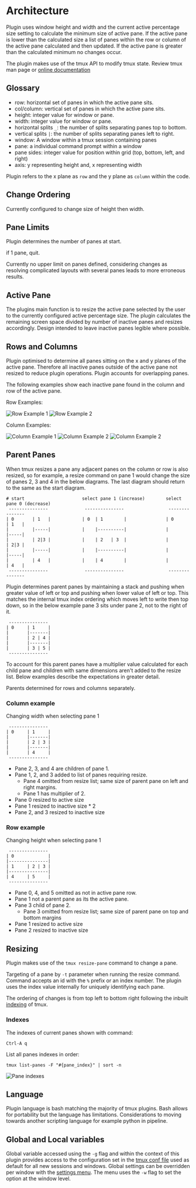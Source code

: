 # Architecture

Plugin uses window height and width and the current active percentage size setting to calculate the minimum size of
active pane. If the active pane is lower than the calculated size a list of panes within the row or column of the active
pane calculated and then updated. If the active pane is greater than the calculated minimum no changes occur.

The plugin makes use of the tmux API to modify tmux state. Review tmux man page or [online documentation](http://man.openbsd.org/OpenBSD-current/man1/tmux.1)

## Glossary

- row: horizontal set of panes in which the active pane sits.
- col/column: vertical set of panes in which the active pane sits.
- height: integer value for window or pane.
- width: integer value for window or pane.
- horizontal splits `_`: the number of splits separating panes top to bottom.
- vertical splits `|`: the number of splits separating panes left to right.
- window: A window within a tmux session containing panes
- pane: a individual command prompt within a window
- pane sides: integer value for position within grid (top, bottom, left, and right)
- axis: y representing height and, x representing width

Plugin refers to the x plane as `row` and the y plane as `column` within the code.

## Change Ordering

Currently configured to change size of height then width.

## Pane Limits

Plugin determines the number of panes at start.

if 1 pane, quit.

Currently no upper limit on panes defined, considering changes as resolving complicated layouts with several panes leads
to more erroneous results.

## Active Pane

The plugins main function is to resize the active pane selected by the user to the currently configured active
percentage size. The plugin calculates the remaining screen space divided by number of inactive panes and resizes
accordingly. Design intended to leave inactive panes legible where possible.

## Rows and Columns

Plugin optimised to determine all panes sitting on the x and y planes of the active pane. Therefore all inactive panes
outside of the active pane not resized to reduce plugin operations. Plugin accounts for overlapping panes.

The following examples show each inactive pane found in the column and row of the active pane.

Row Examples:

![Row Example 1](./images/row-example-1.png)
![Row Example 2](./images/row-example-2.png)

Column Examples:

![Column Example 1](./images/column-example-1.png)
![Column Example 2](./images/column-example-2.png)
![Column Example 2](./images/column-example-3.png)

## Parent Panes

When tmux resizes a pane any adjacent panes on the column or row is also resized, so for example, a resize command on
pane 1 would change the size of panes 2, 3 and 4 in the below diagrams. The last diagram should return to the same as
the start diagram.

```
# start                      select pane 1 (increase)        select pane 0 (decrease)
 ---------------              ---------------                 ---------------
| 0       | 1   |            | 0  | 1        |               | 0       | 1   |
|         |-----|            |    |----------|               |         |-----|
|         | 2|3 |            |    | 2   | 3  |               |         | 2|3 |
|         |-----|            |    |----------|               |         |-----|
|         | 4   |            |    | 4        |               |         | 4   |
 ---------------              ---------------                 ---------------
```

Plugin determines parent panes by maintaining a stack and pushing when greater value of left or top and pushing when
lower value of left or top. This matches the internal tmux index ordering which moves left to write then top down, so in
the below example pane 3 sits under pane 2, not to the right of it.

```
 ---------------
| 0     | 1     |
|       |-------|
|       | 2 | 4 |
|       |-------|
|       | 3 | 5 |
 ---------------
```

To account for this parent panes have a multiplier value calculated for each child pane and children with same
dimensions aren't added to the resize list. Below examples describe the expectations in greater detail.

Parents determined for rows and columns separately.

### Column example

Changing width when selecting pane 1

```
 ---------------
| 0     | 1     |
|       |-------|
|       | 2 | 3 |
|       |-------|
|       | 4     |
 ---------------
```

- Pane 2, 3, and 4 are children of pane 1.
- Pane 1, 2, and 3 added to list of panes requiring resize.
  - Pane 4 omitted from resize list; same size of parent pane on left and right margins.
  - Pane 1 has multiplier of 2.
- Pane 0 resized to active size
- Pane 1 resized to inactive size * 2
- Pane 2, and 3 resized to inactive size

### Row example

Changing height when selecting pane 1

```
 ---------------
| 0             |
|---------------|
| 1     | 2 | 3 |
|---------------|
| 4     | 5     |
 ---------------
```

- Pane 0, 4, and 5 omitted as not in active pane row.
- Pane 1 not a parent pane as its the active pane.
- Pane 3 child of pane 2.
  - Pane 3 omitted from resize list; same size of parent pane on top and bottom margins
- Pane 1 resized to active size
- Pane 2 resized to inactive size

## Resizing

Plugin makes use of the `tmux resize-pane` command to change a pane.

Targeting of a pane by `-t` parameter when running the resize command. Command accepts an id with the `%` prefix or
an index number. The plugin uses the index value internally for uniquely identifying each pane.

The ordering of changes is from top left to bottom right following the inbuilt [indexing](#indexes) of tmux.

### Indexes

The indexes of current panes shown with command:

```
Ctrl-A q
```

List all panes indexes in order:

```
tmux list-panes -F "#{pane_index}" | sort -n
```

![Pane indexes](./images/index.png)

## Language

Plugin language is bash matching the majority of tmux plugins. Bash allows for portability but the language has
limitations. Considerations to moving towards another scripting language for example python in pipeline.

## Global and Local variables

Global variable accessed using the `-g` flag and within the context of this plugin provides access to the configuration
set in the [tmux conf file](#configuration) used as default for all new sessions and windows. Global settings can be
overridden per window with the [settings menu](#setting-menu). The menu uses the `-w` flag to set the option at the
window level.
